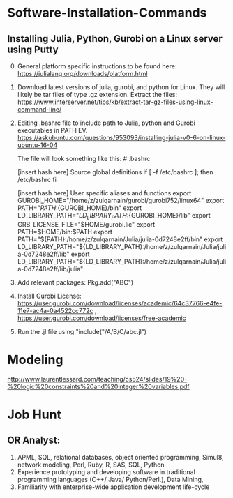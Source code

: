 # Software-Installation-Commands

## Installing Julia, Python, Gurobi on a Linux server using Putty

0. General platform specific instructions to be found here: https://julialang.org/downloads/platform.html

1. Download latest versions of julia, gurobi, and python for Linux. They will likely be tar files of type .gz extension. Extract the files:   https://www.interserver.net/tips/kb/extract-tar-gz-files-using-linux-command-line/

2. Editing .bashrc file to include path to Julia, python and Gurobi executables in PATH EV. 
https://askubuntu.com/questions/953093/installing-julia-v0-6-on-linux-ubuntu-16-04

	The file will look something like this:  # .bashrc

	[insert hash here] Source global definitions
	if [ -f /etc/bashrc ]; then
	. /etc/bashrc
	fi

	[insert hash here] User specific aliases and functions
	export GUROBI_HOME="/home/z/zulqarnain/gurobi/gurobi752/linux64"
	export PATH="${PATH}:${GUROBI_HOME}/bin"
	export LD_LIBRARY_PATH="${LD_LIBRARY_PATH}:${GUROBI_HOME}/lib"
	export GRB_LICENSE_FILE="$HOME/gurobi.lic"
	export PATH=$HOME/bin:$PATH
	export PATH="${PATH}:/home/z/zulqarnain/Julia/julia-0d7248e2ff/bin"
	export LD_LIBRARY_PATH="${LD_LIBRARY_PATH}:/home/z/zulqarnain/Julia/julia-0d7248e2ff/lib"
	export LD_LIBRARY_PATH="${LD_LIBRARY_PATH}:/home/z/zulqarnain/Julia/julia-0d7248e2ff/lib/julia"

3. Add relevant packages: Pkg.add("ABC")

4. Install Gurobi License: https://user.gurobi.com/download/licenses/academic/64c37766-e4fe-11e7-ac4a-0a4522cc772c , https://user.gurobi.com/download/licenses/free-academic

5. Run the .jl file using "include("/A/B/C/abc.jl")

# Modeling

http://www.laurentlessard.com/teaching/cs524/slides/19%20-%20logic%20constraints%20and%20integer%20variables.pdf





# Job Hunt

## OR Analyst:  
1. APML, SQL, relational databases, object oriented programming, Simul8, network modeling, Perl, Ruby, R, SAS, SQL, Python
2. Experience prototyping and developing software in traditional programming languages (C++/ Java/ Python/Perl.), Data Mining, 
3. Familiarity with enterprise-wide application development life-cycle
